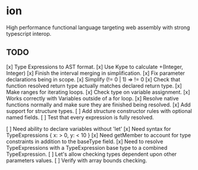 # ion
High performance functional language targeting web assembly with strong typescript interop.

## TODO
[x] Type Expressions to AST format.
[x] Use Kype to calculate +(Integer, Integer)
[x] Finish the interval merging in simplification.
[x] Fix parameter declarations being in scope.
[x] Simplify (!= 0 | 1) => != 0
[x] Check that function resolved return type actually matches declared return type.
[x] Make ranges for iterating loops.
[x] Check type on variable assignment.
    [x] Works correctly with Variables outside of a for loop. 
[x] Resolve native functions normally and make sure they are finished being resolved.
[x] Add support for structure types.
[ ] Add structure constructor rules with optional named fields.
[ ] Test that every expression is fully resolved.

[ ] Need ability to declare variables without 'let'
[x] Need syntax for TypeExpressions { x: > 0, y: < 10 }
[x] Need getMember to account for type constraints in addition to the baseType field.
[x] Need to resolve TypeExpressions with a TypeExpression base type to a combined TypeExpression.
[ ] Let's allow checking types dependent upon other parameters values.
[ ] Verify with array bounds checking.
